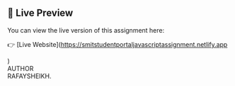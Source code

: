 ## 🔗 Live Preview

You can view the live version of this assignment here:


👉 [Live Website](https://smitstudentportaljavascriptassignment.netlify.app

)
<BR>
AUTHOR
<BR>
RAFAYSHEIKH.

